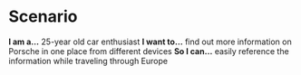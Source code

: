 # Scenario

**I am a…** 25-year old car enthusiast
**I want to…** find out more information on Porsche in one place from different devices
**So I can…** easily reference the information while traveling through Europe
